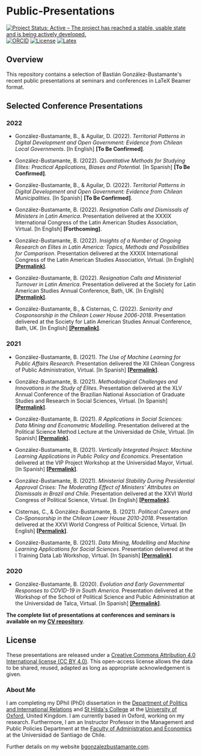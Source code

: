 # Public-Presentations

[![Project Status: Active – The project has reached a stable, usable state and is being actively developed.](https://www.repostatus.org/badges/latest/active.svg)](STATUS.md) [![ORCID](https://img.shields.io/badge/ORCID%20iD-0000--0003--1510--6820-brightgreen.svg)](http://orcid.org/0000-0003-1510-6820) [![License](https://img.shields.io/badge/license-CC%20BY%204.0-black)](LICENSE.md) [![Latex](https://img.shields.io/badge/made%20with-LaTeX-1f425f.svg)](https://www.latex-project.org/)

## Overview

This repository contains a selection of Bastián González-Bustamante's recent public presentations at seminars and conferences in LaTeX Beamer format.

## Selected Conference Presentations

### 2022

- González-Bustamante, B., & Aguilar, D. (2022). *Territorial Patterns in Digital Development and Open Government: Evidence from Chilean Local Governments*. [In English] **[To Be Confirmed]**.

- González-Bustamante, B. (2022). *Quantitative Methods for Studying Elites: Practical Applications, Biases and Potential.* [In Spanish] **[To Be Confirmed]**.

- González-Bustamante, B., & Aguilar, D. (2022). *Territorial Patterns in Digital Development and Open Government: Evidence from Chilean Municipalities*. [In Spanish] **[To Be Confirmed]**.

- González-Bustamante, B. (2022). *Resignation Calls and Dismissals of Ministers in Latin America*. Presentation delivered at the XXXIX International Congress of the Latin American Studies Association, Virtual. [In English] **[Forthcoming]**.

- González-Bustamante, B. (2022). *Insights of a Number of Ongoing Research on Elites in Latin America: Topics, Methods and Possibilities for Comparison*. Presentation delivered at the XXXIX International Congress of the Latin American Studies Association, Virtual. [In English] **[[Permalink]](https://github.com/bgonzalezbustamante/Public-Presentations/blob/main/2022/Beamer-LASA-Round-Table-2022.pdf)**.

- González-Bustamante, B. (2022). *Resignation Calls and Ministerial Turnover in Latin America*. Presentation delivered at the Society for Latin American Studies Annual Conference, Bath, UK. [In English] **[[Permalink]](https://github.com/bgonzalezbustamante/Public-Presentations/blob/main/2022/Beamer-SLAS-RC-2022.pdf)**.

- González-Bustamante, B., & Cisternas, C. (2022). *Seniority and Cosponsorship in the Chilean Lower House 2006-2018*. Presentation delivered at the Society for Latin American Studies Annual Conference, Bath, UK. [In English] **[[Permalink]](https://github.com/bgonzalezbustamante/Public-Presentations/blob/main/2022/Beamer-SLAS-Seniority-2022.pdf)**.

### 2021

- González-Bustamante, B. (2021). *The Use of Machine Learning for Public Affairs Research*. Presentation delivered the XII Chilean Congress of Public Administration, Virtual. [In Spanish] **[[Permalink]](https://github.com/bgonzalezbustamante/Public-Presentations/blob/main/2021/Beamer-Congreso-AP-2021.pdf)**.

- González-Bustamante, B. (2021). *Methodological Challenges and Innovations in the Study of Elites*. Presentation delivered at the XLV Annual Conference of the Brazilian National Association of Graduate Studies and Research in Social Sciences, Virtual. [In Spanish] **[[Permalink]](https://github.com/bgonzalezbustamante/Public-Presentations/blob/main/2021/Beamer-ANPOCS-2021.pdf)**.

- González-Bustamante, B. (2021). *R Applications in Social Sciences: Data Mining and Econometric Modelling*. Presentation delivered at the Political Science Method Lecture at the Universidad de Chile, Virtual. [In Spanish] **[[Permalink]](https://github.com/bgonzalezbustamante/Public-Presentations/blob/main/2021/Beamer-R-INAP-2021.pdf)**.

- González-Bustamante, B. (2021). *Vertically Integrated Project: Machine Learning Applications in Public Policy and Economics*. Presentation delivered at the VIP Project Workshop at the Universidad Mayor, Virtual. [In Spanish] **[[Permalink]](https://github.com/bgonzalezbustamante/Public-Presentations/blob/main/2021/Beamer-VIP-Nociones-2021.pdf)**.

- González-Bustamante, B. (2021). *Ministerial Stability During Presidential Approval Crises: The Moderating Effect of Ministers' Attributes on Dismissals in Brazil and Chile*. Presentation delivered at the XXVI World Congress of Political Science, Virtual. [In English] **[[Permalink]](https://github.com/bgonzalezbustamante/Public-Presentations/blob/main/2021/Beamer-IPSA-Ministers-2021.pdf)**.

- Cisternas, C., & González-Bustamante, B. (2021). *Political Careers and Co-Sponsorship in the Chilean Lower House 2010-2018*. Presentation delivered at the XXVI World Congress of Political Science, Virtual. [In English] **[[Permalink]](https://github.com/bgonzalezbustamante/Public-Presentations/blob/main/2021/Beamer-IPSA-Cosponsorship-2021.pdf)**.

- González-Bustamante, B. (2021). *Data Mining, Modelling and Machine Learning Applications for Social Sciences*. Presentation delivered at the I Training Data Lab Workshop, Virtual. [In Spanish] **[[Permalink]](https://github.com/bgonzalezbustamante/Public-Presentations/blob/main/2021/Beamer-DataLab-2021.pdf)**.

### 2020

- González-Bustamante, B. (2020). *Evolution and Early Governmental Responses to COVID-19 in South America*. Presentation delivered at the Workshop of the School of Political Science and Public Administration at the Universidad de Talca, Virtual. [In Spanish] **[[Permalink]](https://github.com/bgonzalezbustamante/Public-Presentations/blob/main/2020/Beamer-UTalca-2020.pdf)**.

**The complete list of presentations at conferences and seminars is available on my [CV repository](https://bgonzalezbustamante.github.io/CV-XeLaTeX/)**.

## License

These presentations are released under a [Creative Commons Attribution 4.0 International license (CC BY 4.0)](LICENSE.md). This open-access license allows the data to be shared, reused, adapted as long as appropriate acknowledgement is given.

### About Me

I am completing my DPhil (PhD) dissertation in the [Department of Politics and International Relations](https://www.politics.ox.ac.uk/) and [St Hilda's College](https://www.sthildas.ox.ac.uk/) at the [University of Oxford](http://www.ox.ac.uk/), United Kingdom. I am currently based in Oxford, working on my research. Furthermore, I am an Instructor Professor in the Management and Public Policies Department at the [Faculty of Administration and Economics](https://fae.usach.cl/) at the Universidad de Santiago de Chile.

Further details on my website [bgonzalezbustamante.com](https://bgonzalezbustamante.com/).

